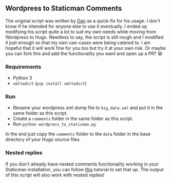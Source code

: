 ## Wordpress to Staticman Comments

The original script was written by [Dan](https://github.com/dancwilliams/wordpress_to_staticman_comments) as a quick-fix for his usage. I don't know if he intended for anyone else to use it eventually. I ended up modifying his script quite a lot to suit my own needs while moving from Wordpress to Hugo. Needless to say, the script is still rough and I modified it just enough so that my own use-cases were being catered to. I am hopeful that it will work fine for you too but try it at your own risk. Or maybe you can fork this and add the functionality you want and open up a PR? :smile:

### Requirements

- Python 3
- `xmltodict` (`pip install xmltodict`)

### Run

- Rename your wordpress xml dump file to `big_data.xml` and put it in the same folder as this script. 
- Create a `comments` folder in the same folder as this script.
- Run `python wordpress_to_staticman.py`

In the end just copy the `comments` folder to the `data` folder in the base directory of your Hugo source files. 

### Nested replies

If you don't already have nested comments functionality working in your Staticman installation, you can follow [this](https://yasoob.me/posts/running_staticman_on_static_hugo_blog_with_nested_comments/) tutorial to set that up. The output of this script will also work with nested replies!
